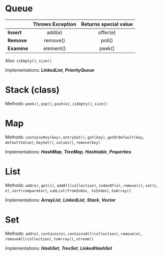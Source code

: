 # Queue

|              | Throws Exception     | Returns special value |
|--------------|:--------------------:|:---------------------:|
| **Insert**   | add(e)               | offer(e)              |
| **Remove**   | remove()             | poll()                |
| **Examine**  | element()            | peek()                |

Also: `isEmpty()`, `size()`

Implementations: _**LinkedList**_, _**PriorityQueue**_

# Stack (class)

Methods: `peek()`, `pop()`, `push(e)`, `isEmpty()`, `size()`

# Map

Methods: `containsKey(key)`, `entrySet()`, `get(key)`, `getOrDefault(key, defaultValue)`, `keySet()`, `values()`, `remove(key)`

Implementations: _**HashMap**_, _**TreeMap**_, _**Hashtable**_, _**Properties**_

# List

Methods: `add(e)`, `get(i)`, `addAll(collection)`, `indexOf(e)`, `remove(i)`, `set(i, e)`, `sort(comparator)`, `subList(fromIndex, toIndex)`, `toArray()`

Implementations: _**ArrayList**_, _**LinkedList**_, _**Stack**_, _**Vector**_

# Set

Methods: `add(e)`, `contains(e)`, `containsAll(collection)`, `remove(e)`, `removeAll(collection)`, `toArray()`, `stream()`

Implementations: _**HashSet**_, _**TreeSet**_, _**LinkedHashSet**_
